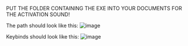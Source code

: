 PUT THE FOLDER CONTAINING THE EXE INTO YOUR DOCUMENTS FOR THE ACTIVATION SOUND!

The path should look like this:
![image](https://github.com/user-attachments/assets/fe6f03dd-e5a5-4238-9ceb-21bb03581758)



Keybinds should look like this:
![image](https://github.com/user-attachments/assets/1251c4b0-da92-4a85-a464-33b6add1bba8)

